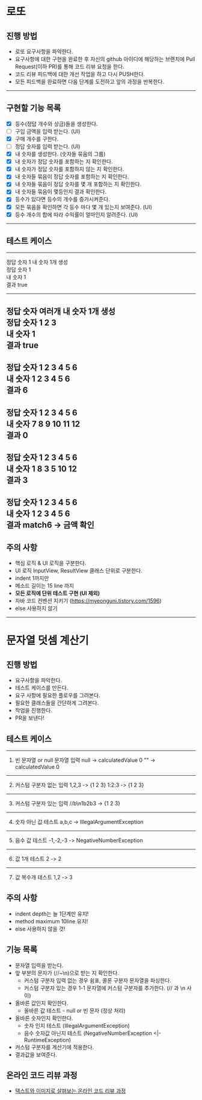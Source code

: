 # 로또
## 진행 방법
* 로또 요구사항을 파악한다.
* 요구사항에 대한 구현을 완료한 후 자신의 github 아이디에 해당하는 브랜치에 Pull Request(이하 PR)를 통해 코드 리뷰 요청을 한다.
* 코드 리뷰 피드백에 대한 개선 작업을 하고 다시 PUSH한다.
* 모든 피드백을 완료하면 다음 단계를 도전하고 앞의 과정을 반복한다.
---

## 구현할 기능 목록
- [x] 등수(정답 개수와 상금)들을 생성한다.
- [ ] 구입 금액을 입력 받는다. (UI)
- [x] 구매 개수를 구한다.
- [ ] 정답 숫자를 입력 받는다. (UI)
- [x] 내 숫자를 생성한다. (숫자들 묶음의 그룹)
- [x] 내 숫자가 정답 숫자를 포함하는 지 확인한다.
- [x] 내 숫자가 정답 숫자를 포함하지 않는 지 확인한다.
- [x] 내 숫자들 묶음이 정답 숫자를 포함하는 지 확인한다.
- [x] 내 숫자들 묶음이 정답 숫자를 몇 개 포함하는 지 확인한다.
- [x] 내 숫자들 묶음이 몇등인지 결과 확인한다.
- [x] 등수가 있다면 등수의 개수를 증가시켜준다.
- [x] 모든 묶음을 확인하면 각 등수 마다 몇 개 있는지 보여준다. (UI)
- [x] 등수 개수의 합에 따라 수익률이 얼마인지 알려준다. (UI)

---

## 테스트 케이스

---
정답 숫자 1 내 숫자 1개 생성    
정답 숫자 1  
내 숫자 1  
결과 true

---
정답 숫자 여러개 내 숫자 1개 생성  
정답 숫자 1 2 3  
내 숫자 1  
결과 true
---
정답 숫자 1 2 3 4 5 6  
내 숫자 1 2 3 4 5 6  
결과 6
---
정답 숫자 1 2 3 4 5 6  
내 숫자 7 8 9 10 11 12  
결과 0
---
정답 숫자 1 2 3 4 5 6  
내 숫자 1 8 3 5 10 12  
결과 3
---
정답 숫자 1 2 3 4 5 6  
내 숫자 1 2 3 4 5 6  
결과 match6 -> 금액 확인
---



## 주의 사항
- 핵심 로직 & UI 로직을 구분한다.
- UI 로직 InputView, ResultView 클래스 단위로 구분한다.
- indent 1까지만
- 메소드 길이는 15 line 까지
- **모든 로직에 단위 테스트 구현 (UI 제외)**
- 자바 코드 컨벤션 지키기 (https://myeonguni.tistory.com/1596)
- else 사용하지 않기

---------------------------------------------------------------------------------------------------


# 문자열 덧셈 계산기
## 진행 방법
* 요구사항을 파악한다.
* 테스트 케이스를 만든다.
* 요구 사항에 필요한 플로우를 그려본다.
* 필요한 클래스들을 간단하게 그려본다.
* 작업을 진행한다.
* PR을 보낸다!


## 테스트 케이스

---
1. 빈 문자열 or null 문자열 입력
   null -> calculatedValue 0
   "" -> calculatedValue 0
---
2. 커스텀 구분자 없는 입력
   1,2,3 -> {1 2 3}
   1:2:3 -> {1 2 3}
---
3. 커스텀 구분자 있는 입력
   //b\n1b2b3 -> {1 2 3}
---
4. 숫자 아닌 값 테스트
   a,b,c -> IllegalArgumentException
---
5. 음수 값 테스트
   -1,-2,-3 -> NegativeNumberException
---
6. 값 1개 테스트
   2 -> 2
---
7. 값 복수개 테스트
   1,2 -> 3

## 주의 사항
* indent depth는 늘 1단계만 유지!
* method maximum 10line 유지!
* else 사용하지 않을 것!

## 기능 목록  
* 문자열 입력을 받는다.  
* 앞 부분의 문자가 (//~\n)으로 받는 지 확인한다.  
   * 커스텀 구분자 입력 없는 경우 쉼표, 콜론 구분자 문자열을 파싱한다.  
   * 커스텀 구분자 있는 경우 1-1 문자열에 커스텀 구분자를 추가한다. (// 과 \n 사이)  
* 올바른 값인지 확인한다.    
   * 올바른 값 테스트 - null or 빈 문자 (정상 처리)  
* 올바른 숫자인지 확인한다.  
   * 숫자 인지 테스트 (IllegalArgumentException)    
   * 음수 숫자값 아닌지 테스트 (NegativeNumberException <|- RuntimeException)  
* 커스텀 구분자를 계산기에 적용한다.  
* 결과값을 보여준다.  

## 온라인 코드 리뷰 과정
* [텍스트와 이미지로 살펴보는 온라인 코드 리뷰 과정](https://github.com/next-step/nextstep-docs/tree/master/codereview)
 